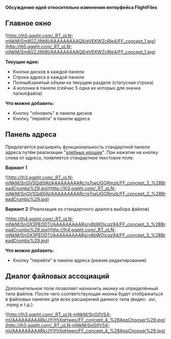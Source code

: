 **Обсуждение идей относительно изменения интерфейса FlightFiles**


## Главное окно ##

![http://lh5.ggpht.com/_RT_oLN-mNkM/Sm8GZJlNt8I/AAAAAAAAAQ8/eVEKWZcRle4/FF_concept_1.jpg](http://lh5.ggpht.com/_RT_oLN-mNkM/Sm8GZJlNt8I/AAAAAAAAAQ8/eVEKWZcRle4/FF_concept_1.jpg)

**Текущие идеи:**
  * Кнопки дисков в каждой панели
  * Строка адреса в каждой панели
  * Полный\занятый объем на текущем разделе (статусная строка)
  * 4 колонки в панели (сейчас 5 одна их которых для значка папки\файла)

**Что можно добавить:**
  * Кнопку "обновить" в панели дисков
  * Кнопку "перейти" в панели адреса

## Панель адреса ##
Предлагается расширить функциональность стандартной панели адреса путём реализации "[хлебных крошек](http://en.wikipedia.org/wiki/Breadcrumb_(navigation))".
При нажатии на кнопку слева от адреса, появляется стандартное текстовое поле.

**Вариант 1**

![http://lh3.ggpht.com/_RT_oLN-mNkM/SnGVSQd0lAI/AAAAAAAAARc/g7oeUGGRmzk/FF_concept_2_%28BreadCrumbs%29.jpg](http://lh3.ggpht.com/_RT_oLN-mNkM/SnGVSQd0lAI/AAAAAAAAARc/g7oeUGGRmzk/FF_concept_2_%28BreadCrumbs%29.jpg)

**Вариант 2** (Реализация из стандартного диалога выбора файлов)

![http://lh4.ggpht.com/_RT_oLN-mNkM/SnGX3PEODTI/AAAAAAAAARg/v8bWOjcqz94/FF_concept_3_%28BreadCrumbs%29.jpg](http://lh4.ggpht.com/_RT_oLN-mNkM/SnGX3PEODTI/AAAAAAAAARg/v8bWOjcqz94/FF_concept_3_%28BreadCrumbs%29.jpg)

**Что можно добавить:**
  * Кнопку "перейти" в панели адреса (режим редактирования)

## Диалог файловых ассоциаций ##
Дополнительное поле позволяет назначить иконку на определённый типа файлов. После чего соответствующая иконка будет отображаться в файловых панелях для всех расширений данного типа (видео: .avi, .mpeg  и т.д.).

![http://lh3.ggpht.com/_RT_oLN-mNkM/SnGifVS4-mI/AAAAAAAAARk/JYjYhXqHweo/FF_concept_4_%28AppChooser%29.jpg](http://lh3.ggpht.com/_RT_oLN-mNkM/SnGifVS4-mI/AAAAAAAAARk/JYjYhXqHweo/FF_concept_4_%28AppChooser%29.jpg)